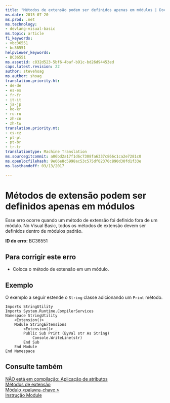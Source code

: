 ```yaml
---
title: "Métodos de extensão podem ser definidos apenas em módulos | Documentos do Microsoft"
ms.date: 2015-07-20
ms.prod: .net
ms.technology:
- devlang-visual-basic
ms.topic: article
f1_keywords:
- vbc36551
- bc36551
helpviewer_keywords:
- BC36551
ms.assetid: c832d523-5bf6-4baf-b91c-bd26d94453ed
caps.latest.revision: 22
author: stevehoag
ms.author: shoag
translation.priority.ht:
- de-de
- es-es
- fr-fr
- it-it
- ja-jp
- ko-kr
- ru-ru
- zh-cn
- zh-tw
translation.priority.mt:
- cs-cz
- pl-pl
- pt-br
- tr-tr
translationtype: Machine Translation
ms.sourcegitcommit: a06bd2a17f1d6c7308fa6337c866c1ca2e7281c0
ms.openlocfilehash: 9e66e8c5998ac53c575df02370c890d30fd1f33e
ms.lasthandoff: 03/13/2017

---
```

# <a name="extension-methods-can-be-defined-only-in-modules"></a>Métodos de extensão podem ser definidos apenas em módulos
Esse erro ocorre quando um método de extensão foi definido fora de um módulo. No Visual Basic, todos os métodos de extensão devem ser definidos dentro de módulos padrão.  
  
 **ID do erro:** BC36551  
  
## <a name="to-correct-this-error"></a>Para corrigir este erro  
  
-   Coloca o método de extensão em um módulo.  
  
## <a name="example"></a>Exemplo  
 O exemplo a seguir estende o `String` classe adicionando um `Print` método.  
  
```  
Imports StringUtility  
Imports System.Runtime.CompilerServices  
Namespace StringUtility  
    <Extension()> _  
    Module StringExtensions  
        <Extension()> _  
        Public Sub Print (ByVal str As String)  
            Console.WriteLine(str)  
        End Sub  
    End Module  
End Namespace  
```  
  
## <a name="see-also"></a>Consulte também  
 [NÃO está em compilação: Aplicação de atributos](http://msdn.microsoft.com/en-us/2b1703ed-4437-49b3-bc0b-568094324f47)   
 [Métodos de extensão](../../visual-basic/programming-guide/language-features/procedures/extension-methods.md)   
 [Módulo \<palavra-chave >](../../visual-basic/language-reference/modifiers/module-keyword.md)   
 [Instrução Module](../../visual-basic/language-reference/statements/module-statement.md)
